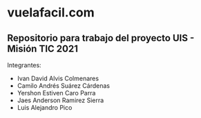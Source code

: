 # vuelafacil.com
## Repositorio para trabajo del proyecto UIS - Misión TIC 2021

Integrantes: 
* Ivan David Alvis Colmenares
* Camilo Andrés Suárez Cárdenas
* Yershon Estiven Caro Parra
* Jaes Anderson Ramirez Sierra
* Luis Alejandro Pico
